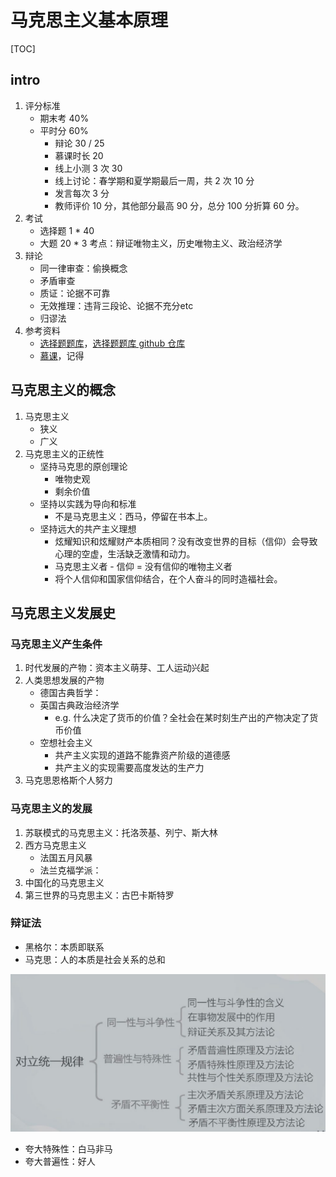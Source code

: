 # 马克思主义基本原理

[TOC]

## intro

1. 评分标准
    - 期末考 40%
    - 平时分 60%
        - 辩论 30 / 25
        - 慕课时长 20
        - 线上小测 3 次 30
        - 线上讨论：春学期和夏学期最后一周，共 2 次 10 分 
        - 发言每次 3 分
        - 教师评价 10 分，其他部分最高 90 分，总分 100 分折算 60 分。
2. 考试
    - 选择题 1 * 40
    - 大题 20 * 3 考点：辩证唯物主义，历史唯物主义、政治经济学
3. 辩论
    - 同一律审查：偷换概念
    - 矛盾审查
    - 质证：论据不可靠
    - 无效推理：违背三段论、论据不充分etc
    - 归谬法
3. 参考资料
    - [选择题题库](https://hggshiwo.github.io/exchelper/index.html#/)，[选择题题库 github 仓库](https://github.com/HGGshiwo/exchelper5)
    - [慕课](https://www.icourse163.org/course/PKU-1003761005?tid=1004001014)，记得

## 马克思主义的概念

1. 马克思主义
    - 狭义
    - 广义
2. 马克思主义的正统性
    - 坚持马克思的原创理论
        - 唯物史观
        - 剩余价值
    - 坚持以实践为导向和标准
        - 不是马克思主义：西马，停留在书本上。
    - 坚持远大的共产主义理想
        - 炫耀知识和炫耀财产本质相同？没有改变世界的目标（信仰）会导致心理的空虚，生活缺乏激情和动力。
        - 马克思主义者 - 信仰 = 没有信仰的唯物主义者
        - 将个人信仰和国家信仰结合，在个人奋斗的同时造福社会。

## 马克思主义发展史

### 马克思主义产生条件

1. 时代发展的产物：资本主义萌芽、工人运动兴起
2. 人类思想发展的产物
    - 德国古典哲学：
    - 英国古典政治经济学
        - e.g. 什么决定了货币的价值？全社会在某时刻生产出的产物决定了货币价值
    - 空想社会主义
        - 共产主义实现的道路不能靠资产阶级的道德感
        - 共产主义的实现需要高度发达的生产力
3. 马克思恩格斯个人努力

### 马克思主义的发展

1. 苏联模式的马克思主义：托洛茨基、列宁、斯大林
2. 西方马克思主义
    - 法国五月风暴
    - 法兰克福学派：
3. 中国化的马克思主义
4. 第三世界的马克思主义：古巴卡斯特罗

### 辩证法

- 黑格尔：本质即联系
- 马克思：人的本质是社会关系的总和

![马原](./imgs/2023-04-13-11-00-11.png)

- 夸大特殊性：白马非马
- 夸大普遍性：好人